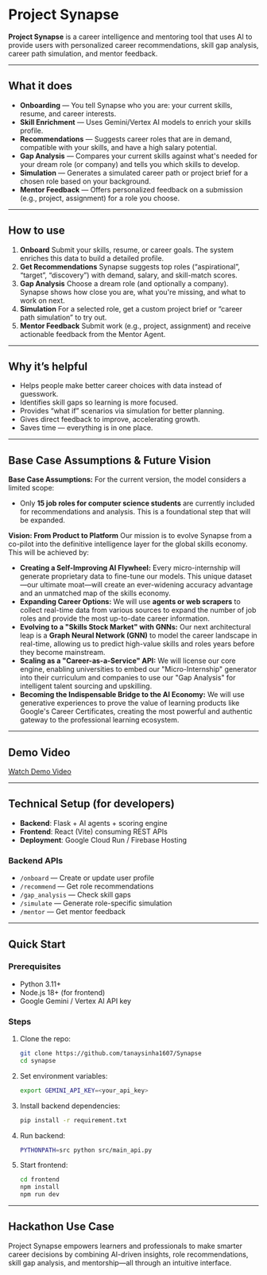 # Project Synapse

**Project Synapse** is a career intelligence and mentoring tool that uses AI to provide users with personalized career recommendations, skill gap analysis, career path simulation, and mentor feedback.

-----

## What it does

  - **Onboarding** — You tell Synapse who you are: your current skills, resume, and career interests.
  - **Skill Enrichment** — Uses Gemini/Vertex AI models to enrich your skills profile.
  - **Recommendations** — Suggests career roles that are in demand, compatible with your skills, and have a high salary potential.
  - **Gap Analysis** — Compares your current skills against what's needed for your dream role (or company) and tells you which skills to develop.
  - **Simulation** — Generates a simulated career path or project brief for a chosen role based on your background.
  - **Mentor Feedback** — Offers personalized feedback on a submission (e.g., project, assignment) for a role you choose.

-----

## How to use

1.  **Onboard** Submit your skills, resume, or career goals. The system enriches this data to build a detailed profile.
2.  **Get Recommendations** Synapse suggests top roles (“aspirational”, “target”, “discovery”) with demand, salary, and skill-match scores.
3.  **Gap Analysis** Choose a dream role (and optionally a company). Synapse shows how close you are, what you're missing, and what to work on next.
4.  **Simulation** For a selected role, get a custom project brief or “career path simulation” to try out.
5.  **Mentor Feedback** Submit work (e.g., project, assignment) and receive actionable feedback from the Mentor Agent.

-----

## Why it’s helpful

  - Helps people make better career choices with data instead of guesswork.
  - Identifies skill gaps so learning is more focused.
  - Provides “what if” scenarios via simulation for better planning.
  - Gives direct feedback to improve, accelerating growth.
  - Saves time — everything is in one place.

-----

## Base Case Assumptions & Future Vision

**Base Case Assumptions:**
For the current version, the model considers a limited scope:

  - Only **15 job roles for computer science students** are currently included for recommendations and analysis. This is a foundational step that will be expanded.

**Vision: From Product to Platform**
Our mission is to evolve Synapse from a co-pilot into the definitive intelligence layer for the global skills economy. This will be achieved by:

  - **Creating a Self-Improving AI Flywheel:** Every micro-internship will generate proprietary data to fine-tune our models. This unique dataset—our ultimate moat—will create an ever-widening accuracy advantage and an unmatched map of the skills economy.
  - **Expanding Career Options:** We will use **agents or web scrapers** to collect real-time data from various sources to expand the number of job roles and provide the most up-to-date career information.
  - **Evolving to a "Skills Stock Market" with GNNs:** Our next architectural leap is a **Graph Neural Network (GNN)** to model the career landscape in real-time, allowing us to predict high-value skills and roles years before they become mainstream.
  - **Scaling as a "Career-as-a-Service" API:** We will license our core engine, enabling universities to embed our "Micro-Internship" generator into their curriculum and companies to use our "Gap Analysis" for intelligent talent sourcing and upskilling.
  - **Becoming the Indispensable Bridge to the AI Economy:** We will use generative experiences to prove the value of learning products like Google's Career Certificates, creating the most powerful and authentic gateway to the professional learning ecosystem.

-----

## Demo Video

[Watch Demo Video](https://drive.google.com/file/d/1iL-_EAE5aXNovKgEOcRaOL1oVkgFyfLD/view?usp=sharing)

-----

## Technical Setup (for developers)

  - **Backend**: Flask + AI agents + scoring engine
  - **Frontend**: React (Vite) consuming REST APIs
  - **Deployment**: Google Cloud Run / Firebase Hosting

### Backend APIs

  - `/onboard` — Create or update user profile
  - `/recommend` — Get role recommendations
  - `/gap_analysis` — Check skill gaps
  - `/simulate` — Generate role-specific simulation
  - `/mentor` — Get mentor feedback

-----

## Quick Start

### Prerequisites

  - Python 3.11+
  - Node.js 18+ (for frontend)
  - Google Gemini / Vertex AI API key

### Steps

1.  Clone the repo:

    ```bash
    git clone https://github.com/tanaysinha1607/Synapse
    cd synapse
    ```

2.  Set environment variables:

    ```bash
    export GEMINI_API_KEY=<your_api_key>
    ```

3.  Install backend dependencies:

    ```bash
    pip install -r requirement.txt
    ```

4.  Run backend:

    ```bash
    PYTHONPATH=src python src/main_api.py
    ```

5.  Start frontend:

    ```bash
    cd frontend
    npm install
    npm run dev
    ```

-----

## Hackathon Use Case

Project Synapse empowers learners and professionals to make smarter career decisions by combining AI-driven insights, role recommendations, skill gap analysis, and mentorship—all through an intuitive interface.